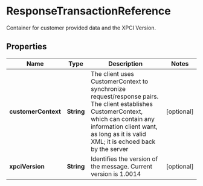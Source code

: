 

# ResponseTransactionReference

Container for customer provided data and the XPCI Version.

## Properties

| Name | Type | Description | Notes |
|------------ | ------------- | ------------- | -------------|
|**customerContext** | **String** | The client uses CustomerContext to synchronize request/response pairs. The client establishes CustomerContext, which can contain any information client want, as long as it is valid XML; it is echoed back by the server |  [optional] |
|**xpciVersion** | **String** | Identifies the version of the message.  Current version is 1.0014 |  [optional] |



